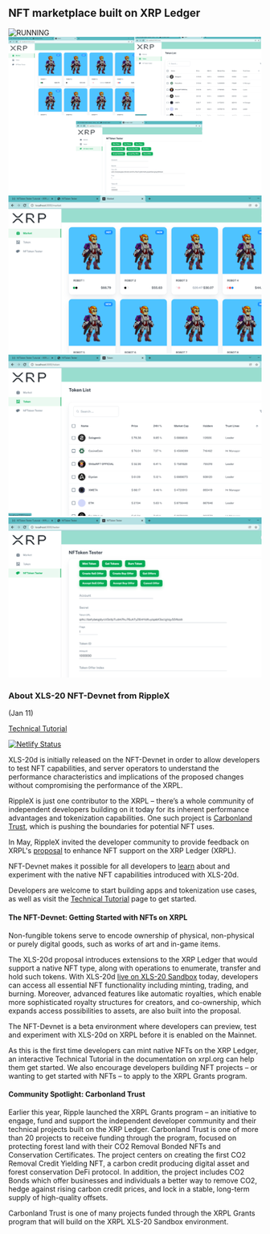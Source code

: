 ## NFT marketplace built on XRP Ledger
![RUNNING](./docs/2022-01-29_16-22-44-206.gif)
![Total](./docs/screenshot.png)
![Market Page](./docs/1token_market.png)
![Token List ](./docs/2token_list.png)
![Token Tester](./docs/3token_tester.png)

### About XLS-20 NFT-Devnet from RippleX
(Jan 11)

[Technical Tutorial](http://xrpl.org/nftoken-tester-tutorial.html)

[![Netlify Status](https://api.netlify.com/api/v1/badges/775543f2-b60a-4993-8dc6-a30249b5dd91/deploy-status)](https://app.netlify.com/sites/freedevsoft/deploys)

XLS-20d is initially released on the NFT-Devnet in order to allow developers to test NFT capabilities, and server operators to understand the performance characteristics and implications of the proposed changes without compromising the performance of the XRPL.

RippleX is just one contributor to the XRPL – there’s a whole community of independent developers building on it today for its inherent performance advantages and tokenization capabilities. One such project is [Carbonland Trust](https://www.carbonlandtrust.com/), which is pushing the boundaries for potential NFT uses.

In May, RippleX invited the developer community to provide feedback on XRPL's [proposal](https://github.com/XRPLF/XRPL-Standards/discussions/46) to enhance NFT support on the XRP Ledger (XRPL).

NFT-Devnet makes it possible for all developers to [learn](https://xrpl.org/nft-conceptual-overview.html) about and experiment with the native NFT capabilities introduced with XLS-20d.

Developers are welcome to start building apps and tokenization use cases, as well as visit the [Technical Tutorial](http://xrpl.org/nftoken-tester-tutorial.html) page to get started.

#### The NFT-Devnet: Getting Started with NFTs on XRPL

Non-fungible tokens serve to encode ownership of physical, non-physical or purely digital goods, such as works of art and in-game items.

The XLS-20d proposal introduces extensions to the XRP Ledger that would support a native NFT type, along with operations to enumerate, transfer and hold such tokens. With XLS-20d [live on XLS-20 Sandbox](https://xrpl.org/nft-conceptual-overview.html) today, developers can access all essential NFT functionality including minting, trading, and burning.
Moreover, advanced features like automatic royalties, which enable more sophisticated royalty structures for creators, and co-ownership, which expands access possibilities to assets, are also built into the proposal.

The NFT-Devnet is a beta environment where developers can preview, test and experiment with XLS-20d on XRPL before it is enabled on the Mainnet.

As this is the first time developers can mint native NFTs on the XRP Ledger, an interactive Technical Tutorial in the documentation on xrpl.org can help them get started. We also encourage developers building NFT projects – or wanting to get started with NFTs – to apply to the XRPL Grants program.

#### Community Spotlight: Carbonland Trust

Earlier this year, Ripple launched the XRPL Grants program – an initiative to engage, fund and support the independent developer community and their technical projects built on the XRP Ledger. Carbonland Trust is one of more than 20 projects to receive funding through the program, focused on protecting forest land with their CO2 Removal Bonded NFTs and Conservation Certificates. The project centers on creating the first CO2 Removal Credit Yielding NFT, a carbon credit producing digital asset and forest conservation DeFi protocol. In addition, the project includes CO2 Bonds which offer businesses and individuals a better way to remove CO2, hedge against rising carbon credit prices, and lock in a stable, long-term supply of high-quality offsets.

Carbonland Trust is one of many projects funded through the XRPL Grants program that will build on the XRPL XLS-20 Sandbox environment.

